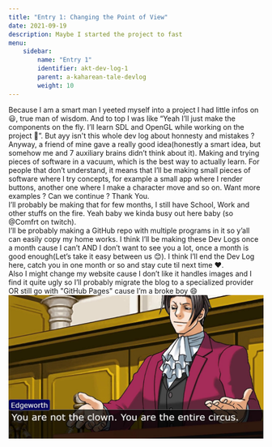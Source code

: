 ```yaml
---
title: "Entry 1: Changing the Point of View"
date: 2021-09-19
description: Maybe I started the project to fast
menu:
    sidebar:
        name: "Entry 1"
        identifier: akt-dev-log-1
        parent: a-kaharean-tale-devlog
        weight: 10
---
```


Because I am a smart man I yeeted myself into a project I had little infos on 😃, true man of wisdom. And to top I was like “Yeah I’ll just make the components on the fly. I’ll learn SDL and OpenGL while working on the project 🤡”. But ayy isn't this whole dev log about honnesty and mistakes ?  
Anyway, a friend of mine gave a really good idea(honestly a smart idea, but somehow me and 7 auxiliary brains didn’t think about it). Making and trying pieces of software in a vacuum, which is the best way to actually learn. For people that don’t understand, it means that I’ll be making small pieces of software where I try concepts, for example a small app where I render buttons, another one where I make a character move and so on. Want more examples ? Can we continue ? Thank You.  
I’ll probably be making that for few months, I still have School, Work and other stuffs on the fire. Yeah baby we kinda busy out here baby (so @Comfrt on twitch).  
I’ll be probably making a GitHub repo with multiple programs in it so y’all can easily copy my home works. I think I’ll be making these Dev Logs once a month cause I can’t AND I don’t want to see you a lot, once a month is good enough(Let’s take it easy between us 😊).
I think I’ll end the Dev Log here, catch you in one month or so and stay cute til next time ❤️.  
Also I might change my website cause I don’t like it handles images and I find it quite ugly so I’ll probably migrate the blog to a specialized provider OR still go with "GitHub Pages" cause I’m a broke boy 😄
![circus](hero.jpg)